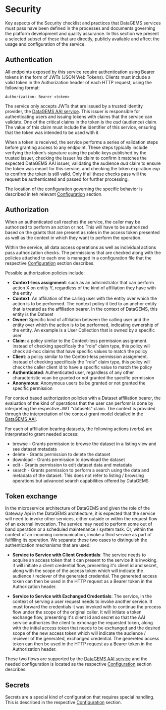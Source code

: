 # Security

Key aspects of the Security checklist and practices that DataGEMS services must pass have been defined in the processes and documents governing the platform development and quality assurance. In this section we present a selected subset of these that are directly, publicly available and affect the usage and configuration of the service.

## Authentication

All endpoints exposed by this service require authentication using Bearer tokens in the form of JWTs (JSON Web Tokens). Clients must include a valid token in the Authorization header of each HTTP request, using the following format:

```
Authorization: Bearer <token>
```

The service only accepts JWTs that are issued by a trusted identity provider, the [DataGEMS AAI service](https://github.com/datagems-eosc/dg-aai). This issuer is responsible for authenticating users and issuing tokens with claims that the service can validate. One of the critical claims in the token is the *aud* (audience) claim. The value of this claim must include the identifier of this service, ensuring that the token was intended to be used with it.

When a token is received, the service performs a series of validation steps before granting access to any endpoint. These steps typically include verifying the token’s signature using the public keys published by the trusted issuer, checking the issuer *iss* claim to confirm it matches the expected DataGEMS AAI issuer, validating the audience *aud* claim to ensure the token was meant for this service, and checking the token expiration *exp* to confirm the token is still valid. Only if all these checks pass will the request be authenticated and passed for further processing.

The location of the configuration governing the specific behavior is described in teh relevant [Configuration](configuration.md) section.

## Authorization

When an authenticated call reaches the service, the caller may be authorized to perform an action or not. This will have to be authorized based on the grants that are present as roles in the access token presented as well as the context in which they want to perform the operation.

Within the service, all data access operations as well as individual actions pass authorization checks. The permissions that are checked along with the policies attached to each one is managed in a configuration file that the respective [Configuration](configuration.md) section describes.

Possible authorization policies include:

* **Context-less assignment**: such as an administrator that can perform action X on entity Y, regardless of the kind of affiliation they have with the entity
* **Context**: An affiliation of the calling user with the entity over which the action is to be performed. The context policy it tied to an anchor entity that is treated as the affiliation bearer. In the context of DataGEMS, this entity is the Dataset
* **Owner**: Specific kind of affiliation between the calling user and the entity over which the action is to be performed, indicating ownership of the entity. An example is a User Collection that is owned by a specific user
* **Claim**: a policy similar to the Context-less permission assignment. Instead of checking specificaly the "role" claim type, this policy will check ad-hoc claims that have specific values to match the policy
* **Client**: a policy similar to the Context-less permission assignment. Instead of checking specificaly the "role" claim type, this policy will check the caller client id to have a specific value to match the policy
* **Authenticated**: Authenticated user, regardless of any other characteristic vcan be granted or not granted the specific permission
* **Anonymous**: Anonymous users be be granted or not granted the specific permission

For context based authorization policies with a Dataset affiliation bearer, the evaluation of the kind of operations that the user can perfomr is done by interpreting the respective JWT "datasets" claim. The context is provided through the interpretation of the context grant model detailed in the [DataGEMS AAI](https://datagems-eosc.github.io/dg-aai/).

For each of affiliation bearing datasets, the following actions (verbs) are interpreted to grant needed access:
* browse - Grants permission to browse the dataset in a listing view and see dataset metadata
* delete - Grants permission to delete the dataset
* download - Grants permission to download the dataset
* edit - Grants permission to edit dataset data and metadata
* search - Grants permission to perform a search using the data and metadata of the dataset. This does not refer to listing / browsing operations but advanced search capabilities offered by DataGEMS

## Token exchange

In the microservice architecture of DataGEMS and given the role of the Gateway Api in the DataGEMS archtiecture, it is expected that the service will need to invoke other services, either outside or within the request flow of an external invocation. The service  may need to perform some out of band operation or a scheduled maintenance / system task. Or, within the context of an incoming communication, invoke a third service as part of fulfilling its operation. We separate these two cases to distinguish the authentication mechanisms that are used:

* **Service to Service with Client Credentials**: The service needs to acquire an access token that it can present to the service it is invoking. It will initiate a client credential flow, presenting it's client id and secret, along with the scope of the access token which will indicate the audience / reciever of the generated credential. The genereted access token can then be used in the HTTP request as a Bearer token in the Authorization header.

* **Service to Service with Exchanged Credentials**: The service, in the context of serving a user request needs to invoke another service. It must forward the credentials it was invoked with to continue the process flow under the scope of the original caller. It will initiate a token exchange flow, presenting it's client id and secret so that the AAI service authorizes the client to exhcnage the requested token, along with the initial access token that needs to be exchanged and the desired scope of the new access token which will indicate the audience / reciever of the generated, exchanged credential. The genereted access token can then be used in the HTTP request as a Bearer token in the Authorization header.

These two flows are supported by the [DataGEMS AAI service](https://github.com/datagems-eosc/dg-aai) and the needed configuration is located as the respective [Configuration](configuration.md) section describes.

## Secrets

Secrets are a special kind of configuration that requires special handling. This is described in the respective [Configuration](configuration.md) section.